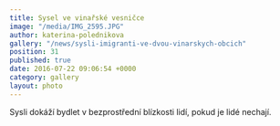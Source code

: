 ```yaml
---
title: Sysel ve vinařské vesničce
image: "/media/IMG_2595.JPG"
author: katerina-polednikova
gallery: "/news/sysli-imigranti-ve-dvou-vinarskych-obcich"
position: 31
published: true
date: 2016-07-22 09:06:54 +0000
category: gallery
layout: photo
---
```

Sysli dokáží bydlet v bezprostřední blízkosti lidí, pokud je lidé
nechají.
